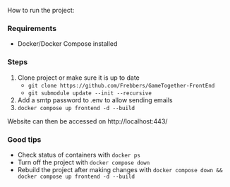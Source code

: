 How to run the project:

### Requirements
- Docker/Docker Compose installed

### Steps
1. Clone project or make sure it is up to date
    - `git clone https://github.com/Frebbers/GameTogether-FrontEnd`
    - `git submodule update --init --recursive`
2. Add a smtp password to .env to allow sending emails
3. `docker compose up frontend -d --build`

Website can then be accessed on http://localhost:443/

### Good tips
- Check status of containers with `docker ps`
- Turn off the project with `docker compose down`
- Rebuild the project after making changes with `docker compose down && docker compose up frontend -d --build`

